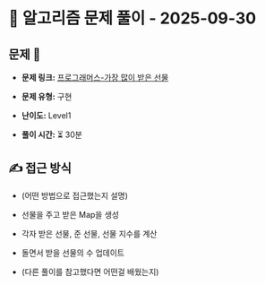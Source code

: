 # 📝 알고리즘 문제 풀이 - 2025-09-30

## 문제 📖

- **문제 링크:** [프로그래머스-가장 많이 받은 선물](https://school.programmers.co.kr/learn/courses/30/lessons/258712?language=javascript)

- **문제 유형:** 구현

- **난이도:** Level1

- **풀이 시간:** ⏳ 30분

## ✍ 접근 방식

- (어떤 방법으로 접근했는지 설명)
- 선물을 주고 받은 Map을 생성
- 각자 받은 선물, 준 선물, 선물 지수를 계산
- 돌면서 받을 선물의 수 업데이트

- (다른 풀이를 참고했다면 어떤걸 배웠는지)
